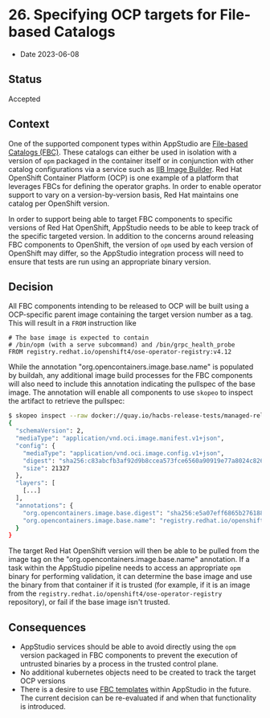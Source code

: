 # 26. Specifying OCP targets for File-based Catalogs

* Date 2023-06-08

## Status

Accepted

## Context

One of the supported component types within AppStudio are [File-based Catalogs (FBC)].
These catalogs can either be used in isolation with a version of `opm` packaged in the container
itself or in conjunction with other catalog configurations via a service such as
[IIB Image Builder]. Red Hat OpenShift Container Platform (OCP) is one example of a platform that
leverages FBCs for defining the operator graphs. In order to enable operator support to vary on a
version-by-version basis, Red Hat maintains one catalog per OpenShift version.

In order to support being able to target FBC components to specific versions of Red Hat OpenShift,
AppStudio needs to be able to keep track of the specific targeted version. In addition to the concerns
around releasing FBC components to OpenShift, the version of `opm` used by each version of OpenShift
may differ, so the AppStudio integration process will need to ensure that tests are run using an appropriate
binary version.

## Decision

All FBC components intending to be released to OCP will be built using a OCP-specific parent image containing
the target version number as a tag. This will result in a `FROM` instruction like

```
# The base image is expected to contain
# /bin/opm (with a serve subcommand) and /bin/grpc_health_probe
FROM registry.redhat.io/openshift4/ose-operator-registry:v4.12
```

While the annotation "org.opencontainers.image.base.name" is populated by buildah, any additional image build
processes for the FBC components will also need to include this annotation indicating the pullspec of the base
image. The annotation will enable all components to use `skopeo` to inspect the artifact to retrieve the pullspec:

```bash
$ skopeo inspect --raw docker://quay.io/hacbs-release-tests/managed-release-team-tenant/sample-fbc-application/sample-fbc-component@sha256:da4bf45ba45b72aa306dc2889572e92bbac43da08de0a0146e2421f506c5517e | jq
{
  "schemaVersion": 2,
  "mediaType": "application/vnd.oci.image.manifest.v1+json",
  "config": {
    "mediaType": "application/vnd.oci.image.config.v1+json",
    "digest": "sha256:c83abcfb3af92d9b8ccea573fce6560a90919e77a8024c8269969b7799a2385c",
    "size": 21327
  },
  "layers": [
    [...]
  ],
  "annotations": {
    "org.opencontainers.image.base.digest": "sha256:e5a07eff6865b2761889ee275d9fc940237c90d05d63b00f60350841ecf42df2",
    "org.opencontainers.image.base.name": "registry.redhat.io/openshift4/ose-operator-registry:v4.12"
  }
}
```

The target Red Hat OpenShift version will then be able to be pulled from the image tag on the
"org.opencontainers.image.base.name" annotation. If a task within the AppStudio pipeline needs to access
an appropriate `opm` binary for performing validation, it can determine the base image and use the binary from
that container if it is trusted (for example, if it is an image from the 
`registry.redhat.io/openshift4/ose-operator-registry` repository), or fail if the base image isn't trusted.


## Consequences

* AppStudio services should be able to avoid directly using the `opm` version packaged in FBC components
  to prevent the execution of untrusted binaries by a process in the trusted control plane.
* No additional kubernetes objects need to be created to track the target OCP versions
* There is a desire to use [FBC templates] within AppStudio in the future. The current decision can be
  re-evaluated if and when that functionality is introduced.

[FBC templates]: https://olm.operatorframework.io/docs/reference/catalog-templates/
[File-based Catalogs (FBC)]: https://olm.operatorframework.io/docs/reference/file-based-catalogs/
[IIB Image Builder]: https://github.com/release-engineering/iib